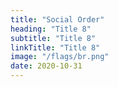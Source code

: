 ```yaml
---
title: "Social Order"
heading: "Title 8"
subtitle: "Title 8"
linkTitle: "Title 8"
image: "/flags/br.png"
date: 2020-10-31
---
```

